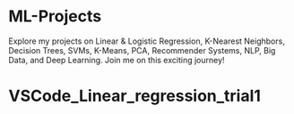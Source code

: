 # ML-Projects
Explore my projects on Linear &amp; Logistic Regression, K-Nearest Neighbors, Decision Trees, SVMs, K-Means, PCA, Recommender Systems, NLP, Big Data, and Deep Learning. Join me on this exciting journey!
# VSCode_Linear_regression_trial1
